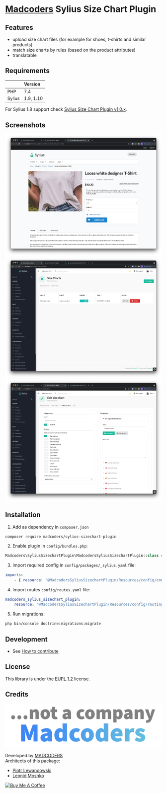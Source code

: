 # [Madcoders](https://www.madcoders.co) Sylius Size Chart Plugin

## Features
- upload size chart files (for example for shoes, t-shirts and similar products)
- match size charts by rules (based on the product attributes)
- translatable

## Requirements
| | Version |
| :--- | :--- |
| PHP  | 7.4 | 8.0 |
| Sylius | 1.9, 1.10 |

For Sylius 1.8 support check [Sylius Size Chart Plugin v1.0.x](https://github.com/mad-coders/sylius-sizechart-plugin/tree/1.0).

## Screenshots
![store front](./docs/img/size_chart_store_front.png)
![store front](./docs/img/size_chart_admin_listing.png)
![store front](./docs/img/size_chart_admin_edit_page.png)

## Installation

1. Add as dependency in `composer.json`  
```shell
composer require madcoders/sylius-sizechart-plugin
```

2. Enable plugin in `config/bundles.php`:  
```php
Madcoders\SyliusSizechartPlugin\MadcodersSyliusSizechartPlugin::class => ['all' => true],
```    

3. Import required config in `config/packages/_sylius.yaml` file:
```yaml
imports:
    - { resource: "@MadcodersSyliusSizechartPlugin/Resources/config/config.yml" }
```  

4. Import routes `config/routes.yaml` file:
```yaml
madcoders_sylius_sizechart_plugin:
    resource: "@MadcodersSyliusSizechartPlugin/Resources/config/routing.yaml"
```
5. Run migrations:
```bash
php bin/console doctrine:migrations:migrate
```

## Development

* See [How to contribute](docs/CONTRIBUTING.md)

## License

This library is under the [EUPL 1.2](LICENSE) license.

## Credits

![madcoders logo](docs/img/madcoders-logo-slogan.png)

Developed by [MADCODERS](https://madcoders.co)    
Architects of this package:  
- [Piotr Lewandowski](https://github.com/plewandowski) 
- [Leonid Moshko](https://github.com/LeoMoshko)

<a href="https://www.buymeacoffee.com/madcoders" target="_blank"><img src="https://cdn.buymeacoffee.com/buttons/v2/default-yellow.png" alt="Buy Me A Coffee" style="height: 60px !important;width: 217px !important;" ></a>
